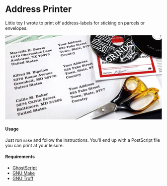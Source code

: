 Address Printer
===============

Little toy I wrote to print off address-labels for sticking on parcels or envelopes.

<img src="preview.jpg" width="660" alt="No, those aren't real addresses" />


#### Usage
Just run `make` and follow the instructions.
You'll end up with a PostScript file you can print at your leisure.


#### Requirements
* [GhostScript](http://www.ghostscript.com/)
* [GNU Make](www.gnu.org/software/make/manual/make.html)
* [GNU Troff](https://www.gnu.org/software/groff/)

